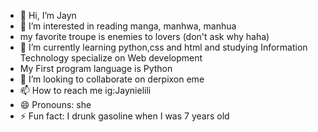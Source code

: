 - 👋 Hi, I’m Jayn
- 👀 I’m interested in reading manga, manhwa, manhua
- my favorite troupe is enemies to lovers (don't ask why haha)
- 🌱 I’m currently learning python,css and html and studying Information Technology specialize on Web development
- My First program language is Python
- 💞️ I’m looking to collaborate on derpixon eme 
- 📫 How to reach me ig:Jaynielili 
- 😄 Pronouns: she
- ⚡ Fun fact: I drunk gasoline when I was 7 years old 

<!---
Aynlie/Aynlie is a ✨ special ✨ repository because its `README.md` (this file) appears on your GitHub profile.
You can click the Preview link to take a look at your changes.
--->
